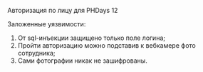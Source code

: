 Авторизация по лицу для PHDays 12

Заложенные уязвимости:
1. От sql-инъекции защищено только поле логина;
2. Пройти авторизацию можно подставив к вебкамере фото сотрудника;
3. Сами фотографии никак не зашифрованы.
